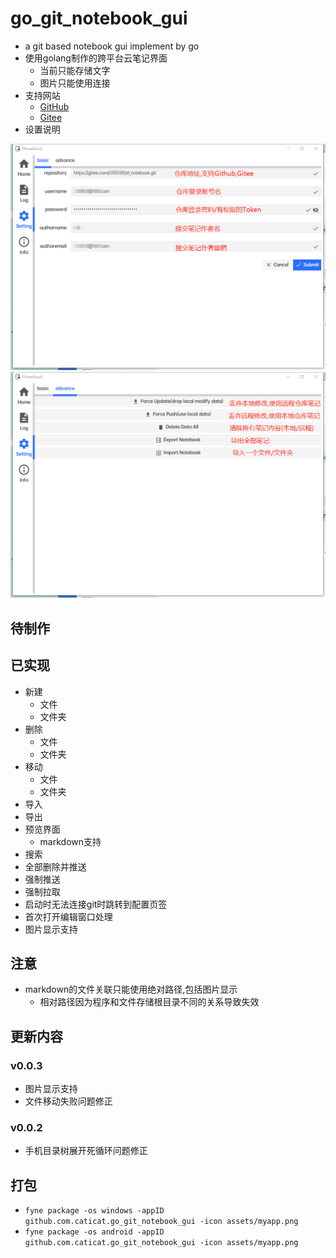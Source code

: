# go_git_notebook_gui

- a git based notebook gui implement by go
- 使用golang制作的跨平台云笔记界面
	- 当前只能存储文字
	- 图片只能使用连接
- 支持网站
	- [GitHub](https://github.com/)
	- [Gitee](https://gitee.com/)
- 设置说明

![basic](./assets/setting_basic.png)
![advance](./assets/setting_advance.png)

## 待制作

## 已实现

- 新建
	- 文件
	- 文件夹
- 删除
	- 文件
	- 文件夹
- 移动
	- 文件
	- 文件夹
- 导入
- 导出
- 预览界面
	- markdown支持
- 搜索
- 全部删除并推送
- 强制推送
- 强制拉取
- 启动时无法连接git时跳转到配置页签
- 首次打开编辑窗口处理
- 图片显示支持

## 注意

- markdown的文件关联只能使用绝对路径,包括图片显示
	- 相对路径因为程序和文件存储根目录不同的关系导致失效

## 更新内容

### v0.0.3

- 图片显示支持
- 文件移动失败问题修正

### v0.0.2

- 手机目录树展开死循环问题修正

## 打包

- `fyne package -os windows -appID github.com.caticat.go_git_notebook_gui -icon assets/myapp.png`
- `fyne package -os android -appID github.com.caticat.go_git_notebook_gui -icon assets/myapp.png`
